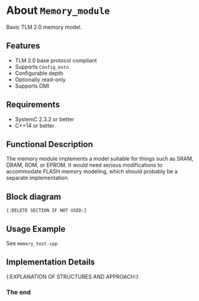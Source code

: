 About `Memory_module`
=====================

Basic TLM 2.0 memory model.

Features
--------
- TLM 2.0 base protocol compliant
- Supports `Config_extn`
- Configurable depth
- Optionally read-only
- Supports DMI

Requirements
------------
- SystemC 2.3.2 or better
- C++14 or better

Functional Description
----------------------

The memory module implements a model suitable for things such as SRAM, DRAM,
ROM, or EPROM. It would need serious modifications to accommodate FLASH memory
modeling, which should probably be a separate implementation.

Block diagram
-------------
```
{:DELETE SECTION IF NOT USED:}
```

Usage Example
-------------

See `memory_test.cpp`

Implementation Details
----------------------

{:EXPLANATION OF STRUCTURES AND APPROACH:}

### The end
<!-- vim:tw=78
-->
